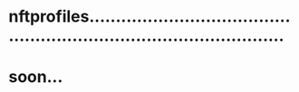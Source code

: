 # nftprofiles..........................................................................................
# soon...

